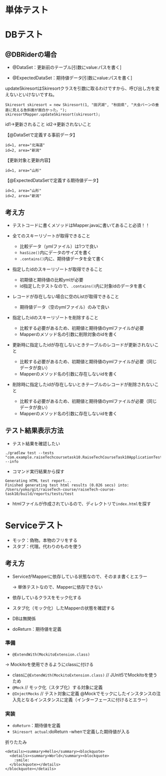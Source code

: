 # 単体テスト

# DBテスト

## @DBRiderの場合

- @DataSet：更新前のテーブル[引数にvalue:パスを書く]

- @ExpectedDataSet：期待値データ[引数にvalue:パスを書く]

updateSkiresortはSkiresortクラスを引数に取るわけですから、呼び出し方を変えないといけないですね。

```
Skiresort skiresort = new Skiresort(1, "田沢湖", "秋田県", "大会バーンの垂直に見える急斜面が面白かった。");
skiresortMapper.updateSkiresort(skiresort);
```

id1->更新されること
id2->更新されないこと

【@DataSetで定義する事前データ】

```
id=1, area="北海道"
id=2, area="新潟"
```

【更新対象と更新内容】

```
id=1, area="山形"
```

【@ExpectedDataSetで定義する期待値データ】

```
id=1, area="山形"
id=2, area="新潟"
```

## 考え方

- テストコードに書くメソッドはMapper.javaに書いてあること必須！！
- 全てのスキーリゾートが取得できること
    - 比較データ（ymlファイル）は1つで良い
    - `hasSize()`内にデータのサイズを書く
    - `.contains()`内に、期待値データを全て書く


- 指定したidのスキーリゾートが取得できること
    - 初期値と期待値の比較ymlが必要
    - id指定したテストなので、`.contains()`内に対象idのデータを書く


- レコードが存在しない場合に空のListが取得できること
    - 期待値データ（空のymlファイル）のみで良い


- 指定したidのスキーリゾートを削除すること
    - 比較する必要があるため、初期値と期待値のymlファイルが必要
    - Mapperのメソッド名の引数に削除対象のidを書く


- 更新時に指定したidが存在しないときテーブルのレコードが更新されないこと
    - 比較する必要があるため、初期値と期待値のymlファイルが必要（同じデータが良い）
    - Mapperのメソッド名の引数に存在しないidを書く


- 削除時に指定したidが存在しないときテーブルのレコードが削除されないこと
    - 比較する必要があるため、初期値と期待値のymlファイルが必要（同じデータが良い）
    - Mapperのメソッド名の引数に存在しないidを書く

## テスト結果表示方法

- テスト結果を確認したい

```
./gradlew test --tests "com.example.raiseTechcoursetask10.RaiseTechCourseTask10ApplicationTests" --info
```

- コマンド実行結果から探す

```agsl
Generating HTML test report...
Finished generating test html results (0.026 secs) into: /Users/yoko/git/raiseTech-course/raiseTech-course-task10/build/reports/tests/test
```

- htmlファイルが作成されているので、ディレクトリで`index.html`を探す

# Serviceテスト

- モック：偽物。本物のフリをする
- スタブ：代理。代わりのものを使う

## 考え方

- ServiceがMapperに依存している状態なので、そのまま書くとエラー

  -> 単体テストなので、Mapperに依存できない
- 依存しているクラスをモック化する

- スタブ化（モック化）したMapperの状態を確認する
- DBは無関係
- doReturn：期待値を定義

### 準備

- `@ExtendWith(MockitoExtension.class)`

-> Mockitoを使用できるようにclassに付ける

- classに`@ExtendWith(MockitoExtension.class)` // JUnit5でMockitoを使うため
- `@Mock` // モック化（スタブ化）する対象に定義
- `@InjectMocks` // テスト対象に定義 @Mockでモックにしたインスタンスの注入先となるインスタンスに定義（インターフェースに付けるとエラー）

### 実装

- `doReturn`：期待値を定義
- `Skiresort actual`:doReturn -whenで定義した期待値が入る

折りたたみ

```
<details><summary>Hello</summary><blockquote>
  <details><summary>World</summary><blockquote>
    :smile:
  </blockquote></details>
</blockquote></details>
```